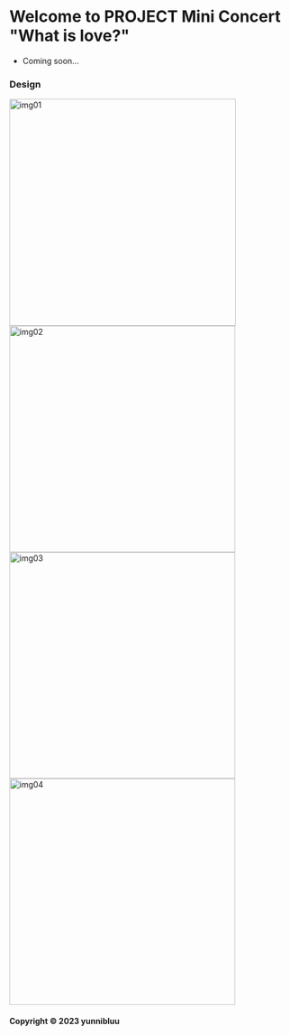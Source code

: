 # Welcome to PROJECT Mini Concert "What is love?"

* Coming soon...


### Design
<img width="402" alt="img01" src="https://github.com/Mbn09/strength-mini-concert/assets/110725621/1279c4e9-7595-4988-88a0-ea9112f9805b">
<img width="401" alt="img02" src="https://github.com/Mbn09/strength-mini-concert/assets/110725621/f4808519-e837-4cae-aec7-bf43da6be2d6">
<img width="401" alt="img03" src="https://github.com/Mbn09/strength-mini-concert/assets/110725621/e1974102-4349-40a6-aeaf-b9c5e2a83aee">
<img width="401" alt="img04" src="https://github.com/Mbn09/strength-mini-concert/assets/110725621/f995c53d-0379-45ed-b5d1-77ab8438020f">

#### Copyright &#169; 2023 yunnibluu

